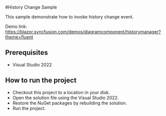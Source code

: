 #History Change Sample

This sample demonstrate how to invoke history change event.

Demo link:
https://blazor.syncfusion.com/demos/diagramcomponent/historymanager?theme=fluent

## Prerequisites

* Visual Studio 2022

## How to run the project

* Checkout this project to a location in your disk.
* Open the solution file using the Visual Studio 2022.
* Restore the NuGet packages by rebuilding the solution.
* Run the project.
